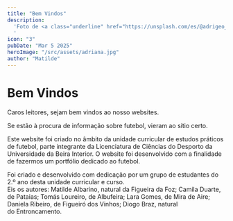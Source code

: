 ```yaml
---
title: "Bem Vindos"
description:
  'Foto de <a class="underline" href="https://unsplash.com/es/@adrigeo_?utm_content=creditCopyText&utm_medium=referral&utm_source=unsplash">Adrianna Geo</a> en <a class="underline" href="https://unsplash.com/es/fotos/una-pintura-en-el-techo-de-un-edificio-1rBg5YSi00c?utm_content=creditCopyText&utm_medium=referral&utm_source=unsplash">Unsplash</a>
  '
icon: "3"
pubDate: "Mar 5 2025"
heroImage: "/src/assets/adriana.jpg"
author: "Matilde"
---
```


# Bem Vindos
Caros leitores, sejam bem vindos ao nosso websites.

Se estão à procura de informação sobre futebol, vieram ao sítio certo.

Este website foi criado no âmbito da unidade curricular de estudos práticos de futebol, parte integrante da Licenciatura de Ciências do Desporto da Universidade da Beira Interior. O website foi desenvolvido com a finalidade de fazermos um portfólio dedicado ao futebol.

Foi criado e desenvolvido com dedicação por um grupo de estudantes do 2.º ano desta unidade curricular e curso.
<br>
Eis os autores: Matilde Albarino, natural da Figueira da Foz; Camila Duarte, de Pataias; Tomás Loureiro, de Albufeira; Lara Gomes, de Mira de Aire; Daniela Ribeiro, de Figueiró dos Vinhos; Diogo Braz, natural do Entroncamento.
